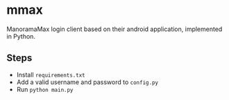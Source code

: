 # mmax
ManoramaMax login client based on their android application, implemented in Python.

## Steps
* Install `requirements.txt`
* Add a valid username and password to `config.py`
* Run `python main.py`